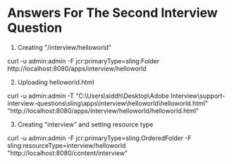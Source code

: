 # Answers For The Second Interview Question

1. Creating "/interview/helloworld"

curl -u admin:admin -F jcr:primaryType=sling:Folder http://localhost:8080/apps/interview/helloworld

2. Uploading helloworld.html

curl -u admin:admin -T "C:\Users\siddh\Desktop\Adobe Interview\support-interview-questions\sling\apps\interview\helloworld\helloworld.html" "http://localhost:8080/apps/interview/helloworld/helloworld.html"

3. Creating "interview" and setting resource type

curl -u admin:admin -F jcr:primaryType=sling:OrderedFolder -F sling:resourceType=interview/helloworld "http://localhost:8080/content/interview"
